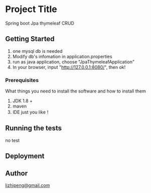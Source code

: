 # Project Title

Spring boot Jpa thymeleaf CRUD

## Getting Started

1. one mysql db is needed
2. Modify db's infomation in application.properties
3. run as java application, choose "JpaThymeleafApplication"
4. In your browser, input "http://127.0.0.1:8080/", then ok!

### Prerequisites

What things you need to install the software and how to install them

1. JDK 1.8 +
2. maven
3. IDE just you like！

## Running the tests

no test


## Deployment



## Author
lizhipeng@gmail.com




